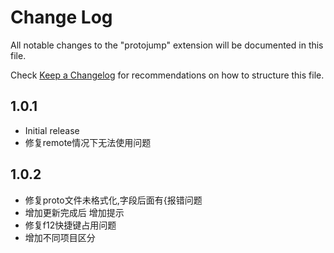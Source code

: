 # Change Log

All notable changes to the "protojump" extension will be documented in this file.

Check [Keep a Changelog](http://keepachangelog.com/) for recommendations on how to structure this file.

## 1.0.1
- Initial release
- 修复remote情况下无法使用问题

## 1.0.2
- 修复proto文件未格式化,字段后面有{报错问题
- 增加更新完成后 增加提示
- 修复f12快捷键占用问题
- 增加不同项目区分
